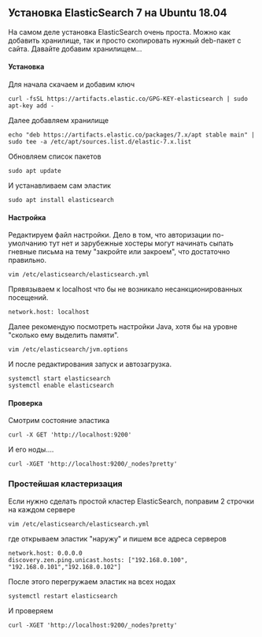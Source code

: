 ## Установка ElasticSearch 7 на Ubuntu 18.04

На самом деле установка ElasticSearch очень проста. Можно как добавить хранилище, так и просто скопировать нужный deb-пакет с сайта. Давайте добавим хранилищем...

#### Установка

Для начала скачаем и добавим ключ

```
curl -fsSL https://artifacts.elastic.co/GPG-KEY-elasticsearch | sudo apt-key add -
```

Далее добавляем хранилище

```
echo "deb https://artifacts.elastic.co/packages/7.x/apt stable main" | sudo tee -a /etc/apt/sources.list.d/elastic-7.x.list
```

Обновляем список пакетов

```
sudo apt update
```
И устанавливаем сам эластик

```
sudo apt install elasticsearch
```


#### Настройка

Редактируем файл настройки. Дело в том, что авторизации по-умолчанию тут нет и зарубежные хостеры могут начинать сыпать гневные письма на тему "закройте или закроем", что достаточно правильно.

```
vim /etc/elasticsearch/elasticsearch.yml
```

Прявязываем к localhost что бы не возникало несанкционированных посещений.
```
network.host: localhost
```
Далее рекомендую посмотреть настройки Java, хотя бы на уровне "сколько ему выделить памяти".

```
vim /etc/elasticsearch/jvm.options
```

И после редактирования запуск и автозагрузка.

```
systemctl start elasticsearch
systemctl enable elasticsearch
```


#### Проверка

Смотрим состояние эластика

```
curl -X GET 'http://localhost:9200'
```

И его ноды....

```
curl -XGET 'http://localhost:9200/_nodes?pretty'
```


### Простейшая кластеризация

Если нужно сделать простой кластер ElasticSearch, поправим 2 строчки на каждом сервере

```
vim /etc/elasticsearch/elasticsearch.yml
```

где открываем эластик "наружу" и пишем все адреса серверов
```
network.host: 0.0.0.0
discovery.zen.ping.unicast.hosts: ["192.168.0.100", "192.168.0.101","192.168.0.102"]
```

После этого перегружаем эластик на всех нодах

```
systemctl restart elasticsearch
```
И проверяем

```
curl -XGET 'http://localhost:9200/_nodes?pretty'
```
